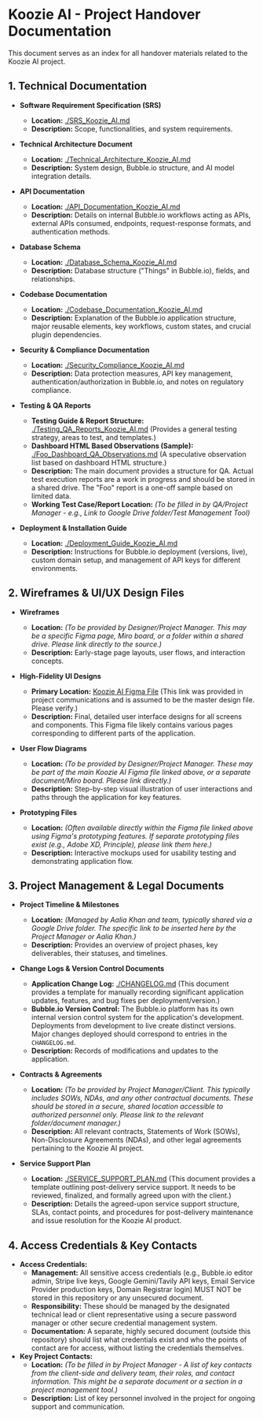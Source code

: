 # Koozie AI - Project Handover Documentation

This document serves as an index for all handover materials related to the Koozie AI project.

## 1. Technical Documentation

*   **Software Requirement Specification (SRS)**
    *   **Location:** [./SRS_Koozie_AI.md](./SRS_Koozie_AI.md)
    *   **Description:** Scope, functionalities, and system requirements.

*   **Technical Architecture Document**
    *   **Location:** [./Technical_Architecture_Koozie_AI.md](./Technical_Architecture_Koozie_AI.md)
    *   **Description:** System design, Bubble.io structure, and AI model integration details.

*   **API Documentation**
    *   **Location:** [./API_Documentation_Koozie_AI.md](./API_Documentation_Koozie_AI.md)
    *   **Description:** Details on internal Bubble.io workflows acting as APIs, external APIs consumed, endpoints, request-response formats, and authentication methods.

*   **Database Schema**
    *   **Location:** [./Database_Schema_Koozie_AI.md](./Database_Schema_Koozie_AI.md)
    *   **Description:** Database structure ("Things" in Bubble.io), fields, and relationships.

*   **Codebase Documentation**
    *   **Location:** [./Codebase_Documentation_Koozie_AI.md](./Codebase_Documentation_Koozie_AI.md)
    *   **Description:** Explanation of the Bubble.io application structure, major reusable elements, key workflows, custom states, and crucial plugin dependencies.

*   **Security & Compliance Documentation**
    *   **Location:** [./Security_Compliance_Koozie_AI.md](./Security_Compliance_Koozie_AI.md)
    *   **Description:** Data protection measures, API key management, authentication/authorization in Bubble.io, and notes on regulatory compliance.

*   **Testing & QA Reports**
    *   **Testing Guide & Report Structure:** [./Testing_QA_Reports_Koozie_AI.md](./Testing_QA_Reports_Koozie_AI.md) (Provides a general testing strategy, areas to test, and templates.)
    *   **Dashboard HTML Based Observations (Sample):** [./Foo_Dashboard_QA_Observations.md](./Foo_Dashboard_QA_Observations.md) (A speculative observation list based on dashboard HTML structure.)
    *   **Description:** The main document provides a structure for QA. Actual test execution reports are a work in progress and should be stored in a shared drive. The "Foo" report is a one-off sample based on limited data.
    *   **Working Test Case/Report Location:** *(To be filled in by QA/Project Manager - e.g., Link to Google Drive folder/Test Management Tool)*

*   **Deployment & Installation Guide**
    *   **Location:** [./Deployment_Guide_Koozie_AI.md](./Deployment_Guide_Koozie_AI.md)
    *   **Description:** Instructions for Bubble.io deployment (versions, live), custom domain setup, and management of API keys for different environments.

## 2. Wireframes & UI/UX Design Files

*   **Wireframes**
    *   **Location:** *(To be provided by Designer/Project Manager. This may be a specific Figma page, Miro board, or a folder within a shared drive. Please link directly to the source.)*
    *   **Description:** Early-stage page layouts, user flows, and interaction concepts.

*   **High-Fidelity UI Designs**
    *   **Primary Location:** [Koozie AI Figma File](https://www.figma.com/design/gvuCEED9UbsPBjamKccbfo/koozie-AI?node-id=3557-8067&t=oPwpzBFOZvIfEpBs-1) (This link was provided in project communications and is assumed to be the master design file. Please verify.)
    *   **Description:** Final, detailed user interface designs for all screens and components. This Figma file likely contains various pages corresponding to different parts of the application.

*   **User Flow Diagrams**
    *   **Location:** *(To be provided by Designer/Project Manager. These may be part of the main Koozie AI Figma file linked above, or a separate document/Miro board. Please link directly.)*
    *   **Description:** Step-by-step visual illustration of user interactions and paths through the application for key features.

*   **Prototyping Files**
    *   **Location:** *(Often available directly within the Figma file linked above using Figma's prototyping features. If separate prototyping files exist (e.g., Adobe XD, Principle), please link them here.)*
    *   **Description:** Interactive mockups used for usability testing and demonstrating application flow.

## 3. Project Management & Legal Documents

*   **Project Timeline & Milestones**
    *   **Location:** *(Managed by Aalia Khan and team, typically shared via a Google Drive folder. The specific link to be inserted here by the Project Manager or Aalia Khan.)*
    *   **Description:** Provides an overview of project phases, key deliverables, their statuses, and timelines.

*   **Change Logs & Version Control Documents**
    *   **Application Change Log:** [./CHANGELOG.md](./CHANGELOG.md) (This document provides a template for manually recording significant application updates, features, and bug fixes per deployment/version.)
    *   **Bubble.io Version Control:** The Bubble.io platform has its own internal version control system for the application's development. Deployments from development to live create distinct versions. Major changes deployed should correspond to entries in the `CHANGELOG.md`.
    *   **Description:** Records of modifications and updates to the application.

*   **Contracts & Agreements**
    *   **Location:** *(To be provided by Project Manager/Client. This typically includes SOWs, NDAs, and any other contractual documents. These should be stored in a secure, shared location accessible to authorized personnel only. Please link to the relevant folder/document manager.)*
    *   **Description:** All relevant contracts, Statements of Work (SOWs), Non-Disclosure Agreements (NDAs), and other legal agreements pertaining to the Koozie AI project.

*   **Service Support Plan**
    *   **Location:** [./SERVICE_SUPPORT_PLAN.md](./SERVICE_SUPPORT_PLAN.md) (This document provides a template outlining post-delivery service support. It needs to be reviewed, finalized, and formally agreed upon with the client.)
    *   **Description:** Details the agreed-upon service support structure, SLAs, contact points, and procedures for post-delivery maintenance and issue resolution for the Koozie AI product.

## 4. Access Credentials & Key Contacts
*   **Access Credentials:**
    *   **Management:** All sensitive access credentials (e.g., Bubble.io editor admin, Stripe live keys, Google Gemini/Tavily API keys, Email Service Provider production keys, Domain Registrar login) MUST NOT be stored in this repository or any unsecured document.
    *   **Responsibility:** These should be managed by the designated technical lead or client representative using a secure password manager or other secure credential management system.
    *   **Documentation:** A separate, highly secured document (outside this repository) should list what credentials exist and who the points of contact are for access, without listing the credentials themselves.
*   **Key Project Contacts:**
    *   **Location:** *(To be filled in by Project Manager - A list of key contacts from the client-side and delivery team, their roles, and contact information. This might be a separate document or a section in a project management tool.)*
    *   **Description:** List of key personnel involved in the project for ongoing support and communication.
```
